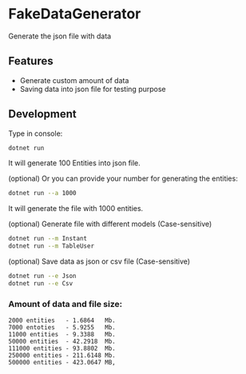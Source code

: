 ﻿# FakeDataGenerator

Generate the json file with data

## Features
- Generate custom amount of data
- Saving data into json file for testing purpose

## Development

Type in console:
```sh
dotnet run
```
It will generate 100 Entities into json file.

(optional) Or you can provide your number for generating the entities:
```sh 
dotnet run --a 1000
```
It will generate the file with 1000 entities.

(optional) Generate file with different models (Case-sensitive)
```sh
dotnet run --m Instant
dotnet run --m TableUser
```

(optional) Save data as json or csv file (Case-sensitive)
```sh
dotnet run --e Json
dotnet run --e Csv
```
### Amount of data and file size:
```shaderlab
2000 entities   - 1.6864   Mb.
7000 entoties   - 5.9255   Mb.
11000 entities  - 9.3388   Mb.
50000 entities  - 42.2918  Mb.
111000 entities - 93.8802  Mb.
250000 entities - 211.6148 Mb.
500000 entities - 423.0647 MB,
```